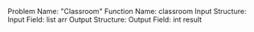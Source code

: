 Problem Name: "Classroom"
Function Name: classroom
Input Structure:
Input Field: list<int> arr
Output Structure:
Output Field: int result
